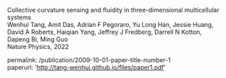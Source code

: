 
Collective curvature sensing and fluidity in three-dimensional multicellular systems <br />
Wenhui Tang, Amit Das, Adrian F Pegoraro, Yu Long Han, Jessie Huang, David A Roberts, Haiqian Yang, Jeffrey J Fredberg, Darrell N Kotton, Dapeng Bi, Ming Guo <br />
Nature Physics, 2022 <br />

permalink: /publication/2009-10-01-paper-title-number-1 <br />
paperurl: 'http://tang-wenhui.github.io/files/paper1.pdf'

